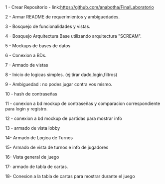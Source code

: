 1 - Crear Repositorio 
    - link:https://github.com/anabotha/FinalLaboratorio

2 - Armar README de requerimientos y ambiguedades.

3 - Bosquejo de funcionalidades y vistas.

4 - Bosquejo Arquitectura Base utilizando arquitectura "SCREAM".

5 - Mockups de bases de datos 

6 - Conexion a BDs.

7 - Armado de vistas

8 - Inicio de logicas simples. (ej:tirar dado,login,filtros)

9 - Ambiguedad : no podes jugar contra vos mismo.

10 - hash de contraseñas

11 - conexion a bd mockup de contraseñas y comparacion correspondiente para login y registro.

12 - conexion a bd mockup de partidas para mostrar info

13 - armado de vista lobby

14- Armado de Logica de Turnos


15- Armado de vista de turnos e info de jugadores

16- Vista general de juego

17- armado de tabla de cartas.

18- Conexion a la tabla de cartas para mostrar durante el juego
